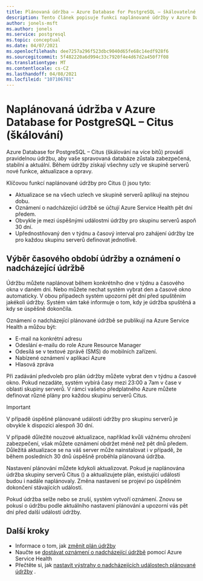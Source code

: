 ```yaml
---
title: Plánovaná údržba – Azure Database for PostgreSQL – škálovatelné (Citus)
description: Tento článek popisuje funkci naplánované údržby v Azure Database for PostgreSQL-Citus (škálování).
author: jonels-msft
ms.author: jonels
ms.service: postgresql
ms.topic: conceptual
ms.date: 04/07/2021
ms.openlocfilehash: dee7257a296f523dbc9040d65fe68c14edf928f6
ms.sourcegitcommit: 5f482220a6d994c33c7920f4e4d67d2a450f7f08
ms.translationtype: MT
ms.contentlocale: cs-CZ
ms.lasthandoff: 04/08/2021
ms.locfileid: "107106781"
---
```

# <a name="scheduled-maintenance-in-azure-database-for-postgresql--hyperscale-citus"></a>Naplánovaná údržba v Azure Database for PostgreSQL – Citus (škálování)

Azure Database for PostgreSQL – Citus (škálování na více bitů) provádí pravidelnou údržbu, aby vaše spravovaná databáze zůstala zabezpečená, stabilní a aktuální.  Během údržby získají všechny uzly ve skupině serverů nové funkce, aktualizace a opravy.

Klíčovou funkcí naplánované údržby pro Citus () jsou tyto:

* Aktualizace se na všech uzlech ve skupině serverů aplikují na stejnou dobu.
* Oznámení o nadcházející údržbě se účtují Azure Service Health pět dní předem.
* Obvykle je mezi úspěšnými událostmi údržby pro skupinu serverů aspoň 30 dní.
* Upřednostňovaný den v týdnu a časový interval pro zahájení údržby lze pro každou skupinu serverů definovat jednotlivě.

## <a name="selecting-a-maintenance-window-and-notification-about-upcoming-maintenance"></a>Výběr časového období údržby a oznámení o nadcházející údržbě

Údržbu můžete naplánovat během konkrétního dne v týdnu a časového okna v daném dni. Nebo můžete nechat systém vybrat den a časové okno automaticky. V obou případech systém upozorní pět dní před spuštěním jakékoli údržby. Systém vám také informuje o tom, kdy je údržba spuštěná a kdy se úspěšně dokončila.

Oznámení o nadcházející plánované údržbě se publikují na Azure Service Health a můžou být:

* E-mail na konkrétní adresu
* Odeslání e-mailu do role Azure Resource Manager
* Odesílá se v textové zprávě (SMS) do mobilních zařízení.
* Nabízené oznámení v aplikaci Azure
* Hlasová zpráva

Při zadávání předvoleb pro plán údržby můžete vybrat den v týdnu a časové okno. Pokud nezadáte, systém vybírá časy mezi 23:00 a 7am v čase v oblasti skupiny serverů. V rámci vašeho předplatného Azure můžete definovat různé plány pro každou skupinu serverů Citus.

> [!IMPORTANT]
> V případě úspěšné plánované události údržby pro skupinu serverů je obvykle k dispozici alespoň 30 dní.
>
> V případě důležité nouzové aktualizace, například kvůli vážnému ohrožení zabezpečení, však můžete oznámení obdržet méně než pět dnů předem. Důležitá aktualizace se na váš server může nainstalovat i v případě, že během posledních 30 dnů úspěšně proběhla plánovaná údržba.

Nastavení plánování můžete kdykoli aktualizovat. Pokud je naplánována údržba skupiny serverů Citus () a aktualizujete plán, existující události budou i nadále naplánovaly. Změna nastavení se projeví po úspěšném dokončení stávajících událostí.

Pokud údržba selže nebo se zruší, systém vytvoří oznámení.
Znovu se pokusí o údržbu podle aktuálního nastavení plánování a upozorní vás pět dní před další událostí údržby.

## <a name="next-steps"></a>Další kroky

* Informace o tom, jak [změnit plán údržby](howto-hyperscale-maintenance.md)
* Naučte se [dostávat oznámení o nadcházející údržbě](../service-health/service-notifications.md) pomocí Azure Service Health
* Přečtěte si, jak [nastavit výstrahy o nadcházejících událostech plánované údržby](../service-health/resource-health-alert-monitor-guide.md) .
